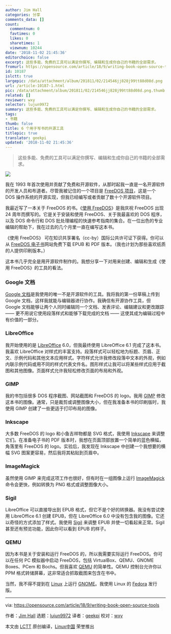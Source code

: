 ```yaml
---
author: Jim Hall
categories: 分享
comments_data: []
count:
  commentnum: 0
  favtimes: 0
  likes: 0
  sharetimes: 1
  viewnum: 10244
date: '2018-11-02 21:45:36'
editorchoice: false
excerpt: 这些多能、免费的工具可以满足你撰写、编辑和生成你自己的书籍的全部需求。
fromurl: https://opensource.com/article/18/9/writing-book-open-source-tools
id: 10187
islctt: true
largepic: /data/attachment/album/201811/02/214546jj828j99tt88d08d.png
url: /article-10187-1.html
pic: /data/attachment/album/201811/02/214546jj828j99tt88d08d.png.thumb.jpg
related: []
reviewer: wxy
selector: lujun9972
summary: 这些多能、免费的工具可以满足你撰写、编辑和生成你自己的书籍的全部需求。
tags:
- 书籍
thumb: false
title: 6 个用于写书的开源工具
titlepic: true
translator: geekpi
updated: '2018-11-02 21:45:36'
---
```



> 
> 这些多能、免费的工具可以满足你撰写、编辑和生成你自己的书籍的全部需求。
> 
> 
> 


![](/data/attachment/album/201811/02/214546jj828j99tt88d08d.png)


我在 1993 年首次使用并贡献了免费和开源软件，从那时起我一直是一名开源软件的开发人员和布道者。尽管我被记住的一个项目是 [FreeDOS 项目](http://www.freedos.org/)，这是一个 DOS 操作系统的开源实现，但我已经编写或者贡献了数十个开源软件项目。


我最近写了一本关于 FreeDOS 的书。《[使用 FreeDOS](http://www.freedos.org/ebook/)》是我庆祝 FreeDOS 出现 24 周年而撰写的。它是关于安装和使用 FreeDOS、关于我最喜欢的 DOS 程序，以及 DOS 命令行和 DOS 批处理编程的快速参考指南的集合。在一位出色的专业编辑的帮助下，我在过去的几个月里一直在编写这本书。


《使用 FreeDOS》 可在知识共享署名（cc-by）国际公共许可证下获得。你可以从 [FreeDOS 电子书](http://www.freedos.org/ebook/)网站免费下载 EPUB 和 PDF 版本。（我也计划为那些喜欢纸质的人提供印刷版本。）


这本书几乎完全是用开源软件制作的。我想分享一下对用来创建、编辑和生成《使用 FreeDOS》的工具的看法。


### Google 文档


[Google 文档](https://www.google.com/docs/about/)是我使用的唯一不是开源软件的工具。我将我的第一份草稿上传到 Google 文档，这样我就能与编辑器进行协作。我确信有开源协作工具，但 Google 文档能够让两个人同时编辑同一个文档、发表评论、编辑建议和更改跟踪 —— 更不用说它使用段落样式和能够下载完成的文档 —— 这使其成为编辑过程中有价值的一部分。


### LibreOffice


我开始使用的是 [LibreOffice](https://www.libreoffice.org/) 6.0，但我最终使用 LibreOffice 6.1 完成了这本书。我喜欢 LibreOffice 对样式的丰富支持。段落样式可以轻松地为标题、页眉、正文、示例代码和其他文本应用样式。字符样式允许我修改段落中文本的外观，例如内联示例代码或用不同的样式代表文件名。图形样式让我可以将某些样式应用于截图和其他图像。页面样式允许我轻松修改页面的布局和外观。


### GIMP


我的书包括很多 DOS 程序截图、网站截图和 FreeDOS 的 logo。我用 [GIMP](https://www.gimp.org/) 修改这本书的图像。通常，只是裁剪或调整图像大小，但在我准备本书的印刷版时，我使用 GIMP 创建了一些更适于打印布局的图像。


### Inkscape


大多数 FreeDOS 的 logo 和小鱼吉祥物都是 SVG 格式，我使用 [Inkscape](https://inkscape.org/) 来调整它们。在准备电子书的 PDF 版本时，我想在页面顶部放置一个简单的蓝色横幅，角落里有 FreeDOS 的 logo。实验后，我发现在 Inkscape 中创建一个我想要的横幅 SVG 图案更容易，然后我将其粘贴到页眉中。


### ImageMagick


虽然使用 GIMP 来完成这项工作也很好，但有时在一组图像上运行 [ImageMagick](https://www.imagemagick.org/) 命令会更快，例如转换为 PNG 格式或调整图像大小。


### Sigil


LibreOffice 可以直接导出到 EPUB 格式，但它不是个好的转换器。我没有尝试使用 LibreOffice 6.1 创建 EPUB，但在 LibreOffice 6.0 中没有包含我的图像。它还以奇怪的方式添加了样式。我使用 [Sigil](https://sigil-ebook.com/) 来调整 EPUB 并使一切看起来正常。Sigil 甚至还有预览功能，因此你可以看到 EPUB 的样子。


### QEMU


因为本书是关于安装和运行 FreeDOS 的，所以我需要实际运行 FreeDOS。你可以在任何 PC 模拟器中启动 FreeDOS，包括 VirtualBox、QEMU、GNOME Boxes、PCem 和 Bochs。但我喜欢 [QEMU](https://www.qemu.org/) 的简单性。QEMU 控制台允许你以 PPM 格式转储屏幕，这非常适合抓取截图来包含在书中。


当然，我不得不提到在 [Linux](https://www.kernel.org/) 上运行 [GNOME](https://www.gnome.org/)。我使用 Linux 的 [Fedora](https://getfedora.org/) 发行版。




---


via: <https://opensource.com/article/18/9/writing-book-open-source-tools>


作者：[Jim Hall](https://opensource.com/users/jim-hall) 选题：[lujun9972](https://github.com/lujun9972) 译者：[geekpi](https://github.com/geekpi) 校对：[wxy](https://github.com/wxy)


本文由 [LCTT](https://github.com/LCTT/TranslateProject) 原创编译，[Linux中国](https://linux.cn/) 荣誉推出